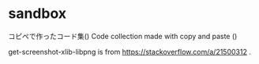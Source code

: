 # sandbox
コピペで作ったコード集() Code collection made with copy and paste ()

get-screenshot-xlib-libpng is from https://stackoverflow.com/a/21500312 .
